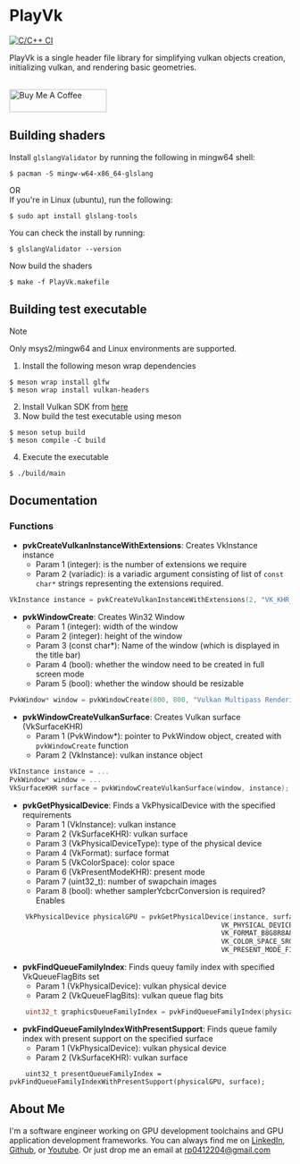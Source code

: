 # PlayVk

[![C/C++ CI](https://github.com/ravi688/PlayVk/actions/workflows/c-cpp.yml/badge.svg)](https://github.com/ravi688/PlayVk/actions/workflows/c-cpp.yml)

PlayVk is a single header file library for simplifying vulkan objects creation, initializing vulkan, and rendering basic geometries. <br><br>

<a href="https://www.buymeacoffee.com/raviprakashsingh" target="_blank"><img src="https://cdn.buymeacoffee.com/buttons/default-orange.png" alt="Buy Me A Coffee" height="41" width="174"></a>

## Building shaders
Install	`glslangValidator` by running the following in mingw64 shell:
```
$ pacman -S mingw-w64-x86_64-glslang
```
OR <br>
If you're in Linux (ubuntu), run the following:
```
$ sudo apt install glslang-tools
```
You can check the install by running:
```
$ glslangValidator --version
```
Now build the shaders
```
$ make -f PlayVk.makefile
```

## Building test executable
> [!NOTE]
> Only msys2/mingw64 and Linux environments are supported.
1. Install the following meson wrap dependencies
```
$ meson wrap install glfw
$ meson wrap install vulkan-headers
```
2. Install Vulkan SDK from [here](https://vulkan.lunarg.com/)
3. Now build the test executable using meson
```
$ meson setup build
$ meson compile -C build
```
4. Execute the executable
```
$ ./build/main
```

## Documentation

### Functions
* **pvkCreateVulkanInstanceWithExtensions**: Creates VkInstance instance
  * Param 1 (integer): is the number of extensions we require
  * Param 2 (variadic): is a variadic argument consisting of list of `const char*` strings representing the extensions required.
```C
VkInstance instance = pvkCreateVulkanInstanceWithExtensions(2, "VK_KHR_win32_surface", "VK_KHR_surface");
````

* **pvkWindowCreate**: Creates Win32 Window
  * Param 1 (integer): width of the window
  * Param 2 (integer): height of the window
  * Param 3 (const char*): Name of the window (which is displayed in the title bar)
  * Param 4 (bool): whether the window need to be created in full screen mode
  * Param 5 (bool): whether the window should be resizable
```C
PvkWindow* window = pvkWindowCreate(800, 800, "Vulkan Multipass Rendering", false, true);
```

* **pvkWindowCreateVulkanSurface**: Creates Vulkan surface (VkSurfaceKHR)
  * Param 1 (PvkWindow*): pointer to PvkWindow object, created with `pvkWindowCreate` function
  * Param 2 (VkInstance): vulkan instance object
```C
VkInstance instance = ...
PvkWindow* window = ...
VkSurfaceKHR surface = pvkWindowCreateVulkanSurface(window, instance);
```

* **pvkGetPhysicalDevice**: Finds a VkPhysicalDevice with the specified requirements
  * Param 1 (VkInstance): vulkan instance
  * Param 2 (VkSurfaceKHR): vulkan surface
  * Param 3 (VkPhysicalDeviceType): type of the physical device
  * Param 4 (VkFormat): surface format
  * Param 5 (VkColorSpace): color space
  * Param 6 (VkPresentModeKHR): present mode
  * Param 7 (uint32_t): number of swapchain images
  * Param 8 (bool): whether samplerYcbcrConversion is required? Enables
```C
	VkPhysicalDevice physicalGPU = pvkGetPhysicalDevice(instance, surface,
                                                     VK_PHYSICAL_DEVICE_TYPE_DISCRETE_GPU, 
                                                     VK_FORMAT_B8G8R8A8_SRGB, 
                                                     VK_COLOR_SPACE_SRGB_NONLINEAR_KHR, 
                                                     VK_PRESENT_MODE_FIFO_KHR, 3, false);
```

* **pvkFindQueueFamilyIndex**: Finds queuy family index with specified VkQueueFlagBits set
  * Param 1 (VkPhysicalDevice): vulkan physical device
  * Param 2 (VkQueueFlagBits): vulkan queue flag bits
```C
	uint32_t graphicsQueueFamilyIndex = pvkFindQueueFamilyIndex(physicalGPU, VK_QUEUE_GRAPHICS_BIT);
```

* **pvkFindQueueFamilyIndexWithPresentSupport**: Finds queue family index with present support on the specified surface
  * Param 1 (VkPhysicalDevice): vulkan physical device
  * Param 2 (VkSurfaceKHR): vulkan surface
```
	uint32_t presentQueueFamilyIndex = pvkFindQueueFamilyIndexWithPresentSupport(physicalGPU, surface);
```

## About Me
I'm a software engineer working on GPU development toolchains and GPU application development frameworks. 
You can always find me on [LinkedIn](https://www.linkedin.com/in/ravi-prakash-singh/), [Github](https://github.com/ravi688), or [Youtube](https://www.youtube.com/@phymacillustrator/videos).
Or just drop me an email at rp0412204@gmail.com
